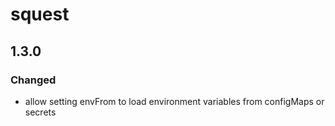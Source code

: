 # squest

## 1.3.0

### Changed

- allow setting envFrom to load environment variables from configMaps or secrets
